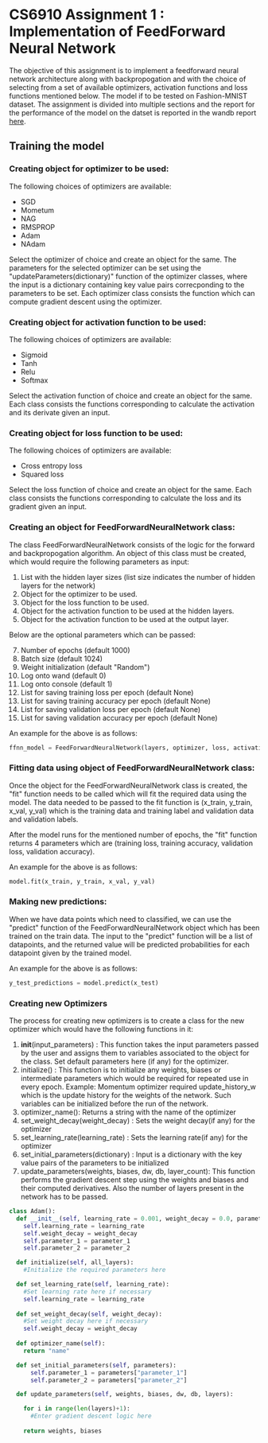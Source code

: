# CS6910 Assignment 1 : Implementation of FeedForward Neural Network

The objective of this assignment is to implement a feedforward neural network architecture along with backpropogation and with the choice of selecting from a set of available optimizers, activation functions and loss functions mentioned below. The model if to be tested on Fashion-MNIST dataset. The assignment is divided into multiple sections and the report for the performance of the model on the datset is reported in the wandb report [here](https://wandb.ai/hegdesiddesh/Assignment_1/reports/Assignment-1--VmlldzoxNTQwMjA5).


## Training the model

### Creating object for optimizer to be used:

The following choices of optimizers are available:
- SGD
- Mometum
- NAG
- RMSPROP
- Adam
- NAdam

Select the optimizer of choice and create an object for the same. The parameters for the selected optimizer can be set using the "updateParameters(dictionary)" function of the optimizer classes, where the input is a dictionary containing key value pairs correcponding to the parameters to be set. Each optimizer class consists the function which can compute gradient descent using the optimizer.

### Creating object for activation function to be used:

The following choices of optimizers are available:
- Sigmoid
- Tanh
- Relu
- Softmax

Select the activation function of choice and create an object for the same. Each class consists the functions corresponding to calculate the activation and its derivate given an input.

### Creating object for loss function to be used:

The following choices of optimizers are available:
- Cross entropy loss
- Squared loss

Select the loss function of choice and create an object for the same. Each class consists the functions corresponding to calculate the loss and its gradient given an input.


### Creating an object for FeedForwardNeuralNetwork class:

The class FeedForwardNeuralNetwork consists of the logic for the forward and backpropogation algorithm. An object of this class must be created, which would require the following parameters as input:
1. List with the hidden layer sizes (list size indicates the number of hidden layers for the network)
2. Object for the optimizer to be used.
3. Object for the loss function to be used.
4. Object for the activation function to be used at the hidden layers.
5. Object for the activation function to be used at the output layer.

Below are the optional parameters which can be passed:

7. Number of epochs (default 1000)
8. Batch size (default 1024)
9. Weight initialization (default "Random")
10. Log onto wand (default 0)
11. Log onto console (default 1)
12. List for saving training loss per epoch (default None)
13. List for saving training accuracy per epoch (default None)
14. List for saving validation loss per epoch (default None)
15. List for saving validation accuracy per epoch (default None)

An example for the above is as follows:
```python
ffnn_model = FeedForwardNeuralNetwork(layers, optimizer, loss, activation, output_activation, epoch_count, batch_size, initialization = "Xavier-Normal", train_losses_list = train_losses, train_accuracy_list = train_accuracy, val_losses_list = val_losses, val_accuracy_list = val_accuracy)
```


### Fitting data using object of FeedForwardNeuralNetwork class:

Once the object for the FeedForwardNeuralNetwork class is created, the "fit" function needs to be called which will fit the required data using the model. The data needed to be passed to the fit function is (x_train, y_train, x_val, y_val) which is the training data and training label and validation data and validation labels.

After the model runs for the mentioned number of epochs, the "fit" function returns 4 parameters which are (training loss, training accuracy, validation loss, validation accuracy).

An example for the above is as follows:
```python
model.fit(x_train, y_train, x_val, y_val)
```

### Making new predictions:

When we have data points which need to classified, we can use the "predict" function of the FeedForwardNeuralNetwork object which has been trained on the train data. The input to the "predict" function will be a list of datapoints, and the returned value will be predicted probabilities for each datapoint given by the trained model.

An example for the above is as follows:
```python
y_test_predictions = model.predict(x_test)
```

### Creating new Optimizers

The process for creating new optimizers is to create a class for the new optimizer which would have the following functions in it:
1. __init__(input_parameters) : This function takes the input parameters passed by the user and assigns them to variables associated to the object for the class. Set default parameters here (if any) for the optimizer.
2. initialize() : This function is to initialize any weights, biases or intermediate parameters which would be required for repeated use in every epoch. Example: Momentum optimizer required update_history_w which is the update history for the weights of the network. Such variables can be initialized before the run of the network.
3. optimizer_name(): Returns a string with the name of the optimizer
4. set_weight_decay(weight_decay) : Sets the weight decay(if any) for the optimizer
5. set_learning_rate(learning_rate) : Sets the learning rate(if any) for the optimizer
6. set_initial_parameters(dictionary) : Input is a dictionary with the key value pairs of the parameters to be initialized
7. update_parameters(weights, biases, dw, db, layer_count): This function performs the gradient descent step using the weights and biases and their computed derivatives. Also the number of layers present in the network has to be passed.


```python
class Adam():
  def __init__(self, learning_rate = 0.001, weight_decay = 0.0, parameter_1 = None, parameter_2 = None):
    self.learning_rate = learning_rate
    self.weight_decay = weight_decay
    self.parameter_1 = parameter_1
    self.parameter_2 = parameter_2

  def initialize(self, all_layers):
    #Initialize the required parameters here

  def set_learning_rate(self, learning_rate):
    #Set learning rate here if necessary 
    self.learning_rate = learning_rate
  
  def set_weight_decay(self, weight_decay):
    #Set weight decay here if necessary 
    self.weight_decay = weight_decay
  
  def optimizer_name(self):
    return "name"

  def set_initial_parameters(self, parameters):
      self.parameter_1 = parameters["parameter_1"]
      self.parameter_2 = parameters["parameter_2"]

  def update_parameters(self, weights, biases, dw, db, layers):

    for i in range(len(layers)+1):  
      #Enter gradient descent logic here
      
    return weights, biases
```


